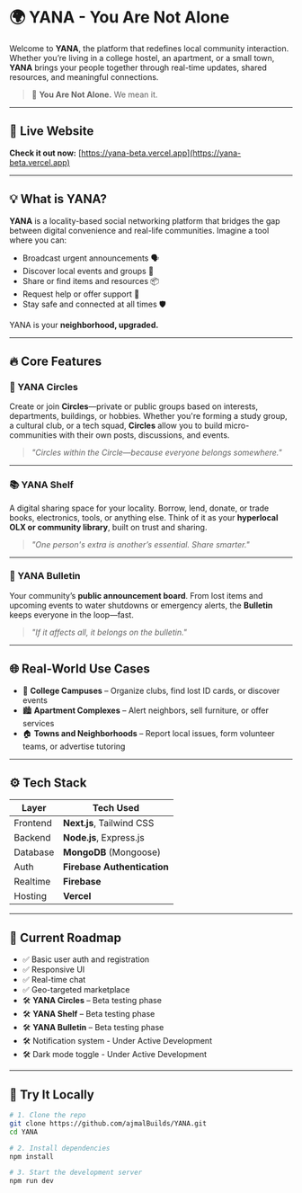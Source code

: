 # 🌍 YANA - You Are Not Alone

Welcome to **YANA**, the platform that redefines local community interaction. Whether you’re living in a college hostel, an apartment, or a small town, **YANA** brings your people together through real-time updates, shared resources, and meaningful connections.

> 🧠 **You Are Not Alone.** We mean it.

---

## 🔗 Live Website

**Check it out now:** [https://yana-beta.vercel.app](https://yana-beta.vercel.app)

---

## 💡 What is YANA?

**YANA** is a locality-based social networking platform that bridges the gap between digital convenience and real-life communities. Imagine a tool where you can:

- Broadcast urgent announcements 🗣️  
- Discover local events and groups 🎉  
- Share or find items and resources 📦  
- Request help or offer support 🤝  
- Stay safe and connected at all times 🛡️

YANA is your **neighborhood, upgraded.**

---

## 🔥 Core Features

### 🔘 YANA Circles
Create or join **Circles**—private or public groups based on interests, departments, buildings, or hobbies. Whether you're forming a study group, a cultural club, or a tech squad, **Circles** allow you to build micro-communities with their own posts, discussions, and events.

> _"Circles within the Circle—because everyone belongs somewhere."_

---

### 📚 YANA Shelf
A digital sharing space for your locality. Borrow, lend, donate, or trade books, electronics, tools, or anything else. Think of it as your **hyperlocal OLX or community library**, built on trust and sharing.

> _"One person's extra is another’s essential. Share smarter."_

---

### 📢 YANA Bulletin
Your community’s **public announcement board**. From lost items and upcoming events to water shutdowns or emergency alerts, the **Bulletin** keeps everyone in the loop—fast.

> _"If it affects all, it belongs on the bulletin."_

---

## 🌐 Real-World Use Cases

- 🏫 **College Campuses** – Organize clubs, find lost ID cards, or discover events  
- 🏙️ **Apartment Complexes** – Alert neighbors, sell furniture, or offer services  
- 🏠 **Towns and Neighborhoods** – Report local issues, form volunteer teams, or advertise tutoring  

---

## ⚙️ Tech Stack

| Layer        | Tech Used             |
|--------------|-----------------------|
| Frontend     | **Next.js**, Tailwind CSS |
| Backend      | **Node.js**, Express.js |
| Database     | **MongoDB** (Mongoose) |
| Auth         | **Firebase Authentication** |
| Realtime     | **Firebase** |
| Hosting      | **Vercel**   |

---

## 🚧 Current Roadmap

- ✅ Basic user auth and registration  
- ✅ Responsive UI  
- ✅ Real-time chat  
- ✅ Geo-targeted marketplace  
- 🛠️ **YANA Circles** – Beta testing phase
- 🛠️ **YANA Shelf** – Beta testing phase   
- 🛠️ **YANA Bulletin** – Beta testing phase  
- 🛠️ Notification system  - Under Active Development
- 🛠️ Dark mode toggle  - Under Active Development

---

## 🧪 Try It Locally

```bash
# 1. Clone the repo
git clone https://github.com/ajmalBuilds/YANA.git
cd YANA

# 2. Install dependencies
npm install

# 3. Start the development server
npm run dev
